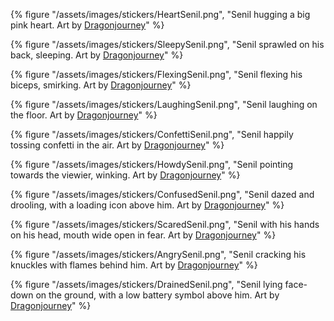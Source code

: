 {% figure "/assets/images/stickers/HeartSenil.png", "Senil hugging a big pink heart. Art by [Dragonjourney](https://x.com/Dragonjourney)" %}

{% figure "/assets/images/stickers/SleepySenil.png", "Senil sprawled on his back, sleeping. Art by [Dragonjourney](https://x.com/Dragonjourney)" %}

{% figure "/assets/images/stickers/FlexingSenil.png", "Senil flexing his biceps, smirking. Art by [Dragonjourney](https://x.com/Dragonjourney)" %}

{% figure "/assets/images/stickers/LaughingSenil.png", "Senil laughing on the floor. Art by [Dragonjourney](https://x.com/Dragonjourney)" %}

{% figure "/assets/images/stickers/ConfettiSenil.png", "Senil happily tossing confetti in the air. Art by [Dragonjourney](https://x.com/Dragonjourney)" %}

{% figure "/assets/images/stickers/HowdySenil.png", "Senil pointing towards the viewier, winking. Art by [Dragonjourney](https://x.com/Dragonjourney)" %}

{% figure "/assets/images/stickers/ConfusedSenil.png", "Senil dazed and drooling, with a loading icon above him. Art by [Dragonjourney](https://x.com/Dragonjourney)" %}

{% figure "/assets/images/stickers/ScaredSenil.png", "Senil with his hands on his head, mouth wide open in fear. Art by [Dragonjourney](https://x.com/Dragonjourney)" %}

{% figure "/assets/images/stickers/AngrySenil.png", "Senil cracking his knuckles with flames behind him. Art by [Dragonjourney](https://x.com/Dragonjourney)" %}

{% figure "/assets/images/stickers/DrainedSenil.png", "Senil lying face-down on the ground, with a low battery symbol above him. Art by [Dragonjourney](https://x.com/Dragonjourney)" %}